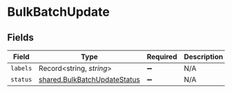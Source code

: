 # BulkBatchUpdate


## Fields

| Field                                                                               | Type                                                                                | Required                                                                            | Description                                                                         |
| ----------------------------------------------------------------------------------- | ----------------------------------------------------------------------------------- | ----------------------------------------------------------------------------------- | ----------------------------------------------------------------------------------- |
| `labels`                                                                            | Record<string, *string*>                                                            | :heavy_minus_sign:                                                                  | N/A                                                                                 |
| `status`                                                                            | [shared.BulkBatchUpdateStatus](../../../sdk/models/shared/bulkbatchupdatestatus.md) | :heavy_minus_sign:                                                                  | N/A                                                                                 |